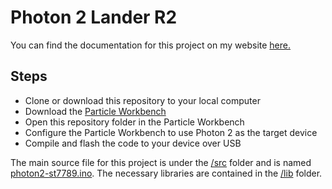 # Photon 2 Lander R2

You can find the documentation for this project on my website [here.](https://www.bhoite.com/sculpture/lander-r2)

## Steps
 - Clone or download this repository to your local computer
 - Download the [Particle Workbench](https://www.particle.io/workbench/)
 - Open this repository folder in the Particle Workbench
 - Configure the Particle Workbench to use Photon 2 as the target device
 - Compile and flash the code to your device over USB

The main source file for this project is under the [/src](https://github.com/mohitbhoite/lander-r2/tree/main/src) folder and is named [photon2-st7789.ino](https://github.com/mohitbhoite/lander-r2/blob/main/src/photon2-st7789.ino). The necessary libraries are contained in the [/lib](https://github.com/mohitbhoite/lander-r2/tree/main/lib) folder.
